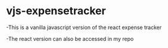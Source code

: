 # vjs-expensetracker

-This is a vanilla javascript version of the react expense tracker

-The react version can also be accessed in my repo